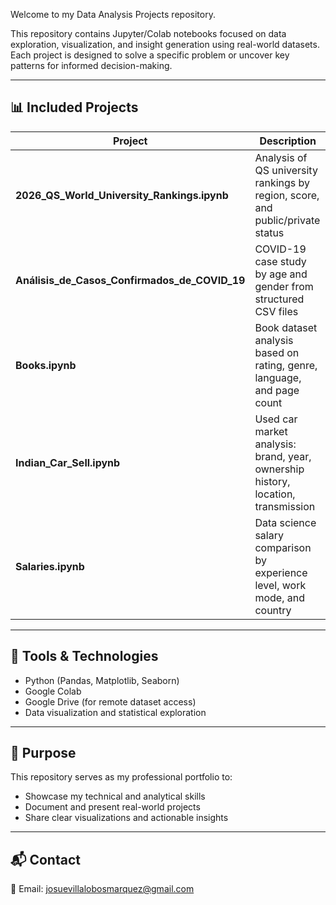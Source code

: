 Welcome to my Data Analysis Projects repository.

This repository contains Jupyter/Colab notebooks focused on data exploration, visualization, and insight generation using real-world datasets. Each project is designed to solve a specific problem or uncover key patterns for informed decision-making.

---

## 📊 Included Projects

| Project                                     | Description                                                                 |
|--------------------------------------------|-----------------------------------------------------------------------------|
| **2026_QS_World_University_Rankings.ipynb**| Analysis of QS university rankings by region, score, and public/private status |
| **Análisis_de_Casos_Confirmados_de_COVID_19** | COVID-19 case study by age and gender from structured CSV files            |
| **Books.ipynb**                            | Book dataset analysis based on rating, genre, language, and page count     |
| **Indian_Car_Sell.ipynb**                  | Used car market analysis: brand, year, ownership history, location, transmission |
| **Salaries.ipynb**                         | Data science salary comparison by experience level, work mode, and country |

---

## 🧰 Tools & Technologies

- Python (Pandas, Matplotlib, Seaborn)
- Google Colab
- Google Drive (for remote dataset access)
- Data visualization and statistical exploration

---

## 🎯 Purpose

This repository serves as my professional portfolio to:

- Showcase my technical and analytical skills
- Document and present real-world projects
- Share clear visualizations and actionable insights

---

## 📬 Contact

📧 Email: josuevillalobosmarquez@gmail.com  
